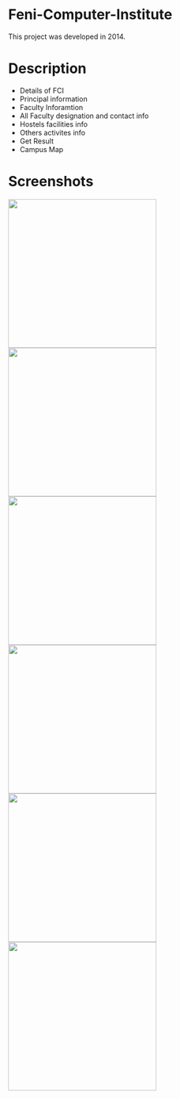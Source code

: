 # Feni-Computer-Institute
This project was developed in 2014.

# Description
- Details of FCI
- Principal information
- Faculty Inforamtion
- All Faculty designation and contact info
- Hostels facilities info
- Others activites info
- Get Result
- Campus Map
# Screenshots

<img width="300" src="https://i.imgur.com/IlYVZao.jpg" /> <img width="300" src="https://i.imgur.com/02lRwGJ.jpg" />
<img width="300" src="https://i.imgur.com/rZm1Oot.jpg" /> <img width="300" src="https://i.imgur.com/p3OajSu.jpg" />
<img width="300" src="https://i.imgur.com/I0yG7HL.jpg" /> <img width="300" src="https://i.imgur.com/Dy4AQaP.jpg" />
